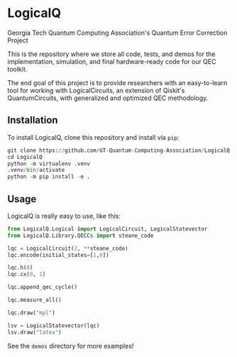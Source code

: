 # LogicalQ

Georgia Tech Quantum Computing Association's Quantum Error Correction Project

This is the repository where we store all code, tests, and demos for the implementation, simulation, and final hardware-ready code for our QEC toolkit.

The end goal of this project is to provide researchers with an easy-to-learn tool for working with LogicalCircuits, an extension of Qiskit's QuantumCircuits, with generalized and optimized QEC methodology.

## Installation

To install LogicalQ, clone this repository and install via `pip`:
```py
git clone https://github.com/GT-Quantum-Computing-Association/LogicalQ.git
cd LogicalQ
python -m virtualenv .venv
.venv/bin/activate
python -m pip install -e .
```

## Usage

LogicalQ is really easy to use, like this:
```py
from LogicalQ.Logical import LogicalCircuit, LogicalStatevector
from LogicalQ.Library.QECCs import steane_code

lqc = LogicalCircuit(2, **steane_code)
lqc.encode(initial_states=[1,0])

lqc.h(0)
lqc.cx(0, 1)

lqc.append_qec_cycle()

lqc.measure_all()

lqc.draw("mpl")

lsv = LogicalStatevector(lqc)
lsv.draw("latex")
```
See the `demos` directory for more examples!

